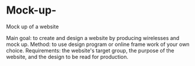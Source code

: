 # Mock-up-
Mock up of a website

Main goal: to create and design a website by producing wirelesses and mock up.
Method: to use design program or online frame work of your own choice.
Requirements: the website's target group, the purpose of the website, and the design to be read for production.
